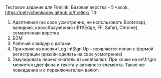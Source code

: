 Тестовое задание для Firelink.
Базовая верстка - 5 часов.
https://petrychenkodev.github.io/firelink/
ТЗ:
1) Адаптивная (на свое усмотрение, не использовать Bootstrap), валидная, кроссбраузерная (IE11\Edge, FF, Safari, Chrome), семантичная верстка
2) БЭМ
3) Рабочий слайдер с дотами
4) При клике на кнопки Log In\Sign Up - появляется попап с формой регистрации (дизайн сделать на свое усмотрение)
5) Эмулировать переключатель языков\валют. При клике на en\fr\gm меняется цвет фона и текста у активного элемента. Такое же повевдение и с переключателем валют.
